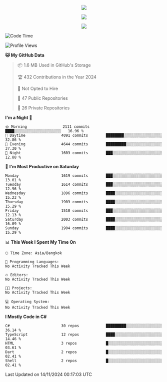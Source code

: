 <p align="center">
  <a href="say-hi.gif"> 
    <img align="center" src="say-hi.gif"/>
  </a>
</p>
<p align="center">
  <a href="https://github.com/htthinh1999">
    <img align="center" src="https://github-readme-stats-kappa-pink.vercel.app/api?username=htthinh1999&show_icons=true&count_private=true&theme=dracula"/>
  </a>
</p>
<p align="center">
  <a href="https://github.com/htthinh1999">
    <img src="https://github-readme-stats-kappa-pink.vercel.app/api/top-langs/?username=htthinh1999&layout=compact&langs_count=6&count_private=true&hide=tsql,hlsl,glsl,shaderlab&theme=dracula"/>
  </a>
</p>

<!--START_SECTION:waka-->
![Code Time](http://img.shields.io/badge/Code%20Time-0%20secs-blue)

![Profile Views](http://img.shields.io/badge/Profile%20Views-0-blue)

**🐱 My GitHub Data** 

> 📦 1.6 MB Used in GitHub's Storage 
 > 
> 🏆 432 Contributions in the Year 2024
 > 
> 🚫 Not Opted to Hire
 > 
> 📜 47 Public Repositories 
 > 
> 🔑 26 Private Repositories 
 > 
**I'm a Night 🦉** 

```text
🌞 Morning                2111 commits        ████░░░░░░░░░░░░░░░░░░░░░   16.96 % 
🌆 Daytime                4091 commits        ████████░░░░░░░░░░░░░░░░░   32.86 % 
🌃 Evening                4644 commits        █████████░░░░░░░░░░░░░░░░   37.30 % 
🌙 Night                  1603 commits        ███░░░░░░░░░░░░░░░░░░░░░░   12.88 % 
```
📅 **I'm Most Productive on Saturday** 

```text
Monday                   1619 commits        ███░░░░░░░░░░░░░░░░░░░░░░   13.01 % 
Tuesday                  1614 commits        ███░░░░░░░░░░░░░░░░░░░░░░   12.96 % 
Wednesday                1896 commits        ████░░░░░░░░░░░░░░░░░░░░░   15.23 % 
Thursday                 1903 commits        ████░░░░░░░░░░░░░░░░░░░░░   15.29 % 
Friday                   1510 commits        ███░░░░░░░░░░░░░░░░░░░░░░   12.13 % 
Saturday                 2003 commits        ████░░░░░░░░░░░░░░░░░░░░░   16.09 % 
Sunday                   1904 commits        ████░░░░░░░░░░░░░░░░░░░░░   15.29 % 
```


📊 **This Week I Spent My Time On** 

```text
🕑︎ Time Zone: Asia/Bangkok

💬 Programming Languages: 
No Activity Tracked This Week

🔥 Editors: 
No Activity Tracked This Week

🐱‍💻 Projects: 
No Activity Tracked This Week

💻 Operating System: 
No Activity Tracked This Week
```

**I Mostly Code in C#** 

```text
C#                       30 repos            █████████░░░░░░░░░░░░░░░░   36.14 % 
TypeScript               12 repos            ████░░░░░░░░░░░░░░░░░░░░░   14.46 % 
HTML                     3 repos             █░░░░░░░░░░░░░░░░░░░░░░░░   03.61 % 
Dart                     2 repos             █░░░░░░░░░░░░░░░░░░░░░░░░   02.41 % 
Shell                    2 repos             █░░░░░░░░░░░░░░░░░░░░░░░░   02.41 % 
```




 Last Updated on 14/11/2024 00:17:03 UTC
<!--END_SECTION:waka-->
